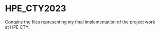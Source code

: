 # HPE_CTY2023
Contains the files representing my final implementation of the project work at HPE CTY.

